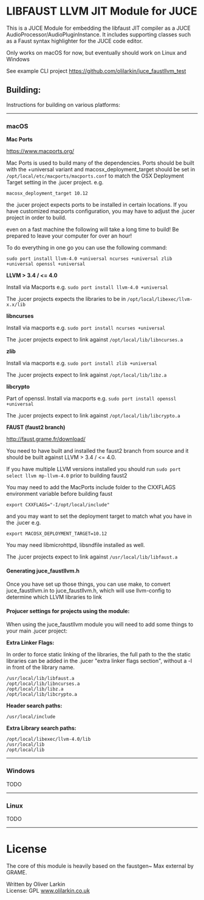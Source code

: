 # LIBFAUST LLVM JIT Module for JUCE

This is a JUCE Module for embedding the libfaust JIT compiler as a JUCE AudioProcessor/AudioPluginInstance. It includes supporting classes such as a Faust syntax highlighter for the JUCE code editor.

Only works on macOS for now, but eventually should work on Linux and Windows

See example CLI project https://github.com/olilarkin/juce_faustllvm_test

## Building:

Instructions for building on various platforms:

---
### macOS

**Mac Ports**

https://www.macports.org/

Mac Ports is used to build many of the dependencies. Ports should be built with the +universal variant and macosx_deployment_target should be set in ```/opt/local/etc/macports/macports.conf``` to match the OSX Deployment Target setting in the .jucer project. e.g.

```macosx_deployment_target 10.12```

the .jucer project expects ports to be installed in certain locations. If you have customized macports configuration, you may have to adjust the .jucer project in order to build.

even on a fast machine the following will take a long time to build! Be prepared to leave your computer for over an hour!

To do everything in one go you can use the following command:

```sudo port install llvm-4.0 +universal ncurses +universal zlib +universal openssl +universal```

**LLVM > 3.4 / <= 4.0**

Install via Macports e.g. ```sudo port install llvm-4.0 +universal```

The .jucer projects expects the libraries to be in ```/opt/local/libexec/llvm-x.x/lib```

**libncurses**

Install via macports e.g. ```sudo port install ncurses +universal```

The .jucer projects expect to link against ```/opt/local/lib/libncurses.a```

**zlib**

Install via macports  e.g. ```sudo port install zlib +universal```

The .jucer projects expect to link against ```/opt/local/lib/libz.a```

**libcrypto**

Part of openssl. Install via macports e.g. ```sudo port install openssl +universal```

The .jucer projects expect to link against ```/opt/local/lib/libcrypto.a```

**FAUST (faust2 branch)**

http://faust.grame.fr/download/

You need to have built and installed the faust2 branch from source and it should be built against LLVM > 3.4 / <= 4.0.

If you have multiple LLVM versions installed you should run ```sudo port select llvm mp-llvm-4.0``` prior to building faust2

You may need to add the MacPorts include folder to the CXXFLAGS environment variable before building faust

```export CXXFLAGS="-I/opt/local/include"```

and you may want to set the deployment target to match what you have in the .jucer e.g.

```export MACOSX_DEPLOYMENT_TARGET=10.12```

You may need libmicrohttpd, libsndfile installed as well.

The .jucer projects expect to link against ```/usr/local/lib/libfaust.a```


#### Generating juce_faustllvm.h
Once you have set up those things, you can use make, to convert juce_faustllvm.in to juce_faustllvm.h, which will use llvm-config to determine which LLVM libraries to link

#### Projucer settings for projects using the module:

When using the juce_faustllvm module you will need to add some things to your main .jucer project:

**Extra Linker Flags:**

In order to force static linking of the libraries, the full path to the the static libraries can be added in the .jucer "extra linker flags section", without a -l in front of the library name.

```
/usr/local/lib/libfaust.a  
/opt/local/lib/libncurses.a  
/opt/local/lib/libz.a  
/opt/local/lib/libcrypto.a
```

**Header search paths:**

```
/usr/local/include
```

**Extra Library search paths:**

```
/opt/local/libexec/llvm-4.0/lib
/usr/local/lib
/opt/local/lib
```

---
### Windows

TODO

---

### Linux

TODO

---

# License

The core of this module is heavily based on the faustgen~ Max external by GRAME.

Written by Oliver Larkin    
License: GPL
www.olilarkin.co.uk
